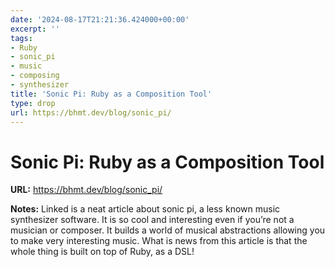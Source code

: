 ```yaml
---
date: '2024-08-17T21:21:36.424000+00:00'
excerpt: ''
tags:
- Ruby
- sonic_pi
- music
- composing
- synthesizer
title: 'Sonic Pi: Ruby as a Composition Tool'
type: drop
url: https://bhmt.dev/blog/sonic_pi/
---
```


# Sonic Pi: Ruby as a Composition Tool

**URL:** https://bhmt.dev/blog/sonic_pi/

**Notes:**
Linked is a neat article about sonic pi, a less known music synthesizer software. It is so cool and interesting even if you’re not a musician or composer. It builds a world of musical abstractions allowing you to make very interesting music. What is news from this article is that the whole thing is built on top of Ruby, as a DSL!
